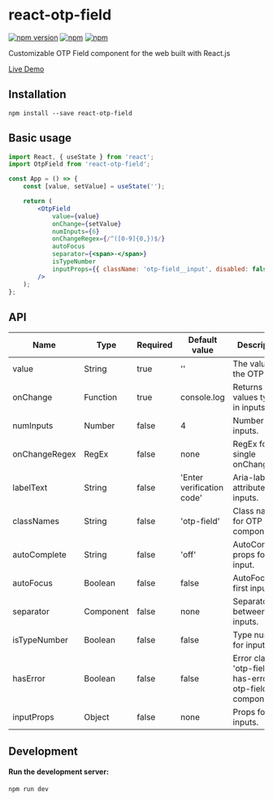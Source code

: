 # react-otp-field

[![npm version](https://img.shields.io/npm/v/react-otp-field)](https://www.npmjs.com/package/react-otp-field) [![npm](https://img.shields.io/npm/l/react-otp-field)](https://github.com/coded-bear/react-otp-field/blob/main/LICENSE) [![npm](https://img.shields.io/bundlephobia/minzip/react-otp-field)](https://www.npmjs.com/package/react-otp-field)

Customizable OTP Field component for the web built with React.js

[Live Demo](https://coded-bear.github.io/react-otp-field/)

## Installation

```
npm install --save react-otp-field
```

## Basic usage

```jsx
import React, { useState } from 'react';
import OtpField from 'react-otp-field';

const App = () => {
    const [value, setValue] = useState('');

    return (
        <OtpField
            value={value}
            onChange={setValue}
            numInputs={6}
            onChangeRegex={/^([0-9]{0,})$/}
            autoFocus
            separator={<span>-</span>}
            isTypeNumber
            inputProps={{ className: 'otp-field__input', disabled: false }}
        />
    );
};
```

## API

<table>
    <thead>
        <tr>
            <th>Name</th>
            <th>Type</th>
            <th>Required</th>
            <th>Default value</th>
            <th>Description</th>
        </tr>
    </thead>
    <tbody>
        <tr>
            <td>value</td>
            <td>String</td>
            <td>true</td>
            <td>''</td>
            <td>The value of the OTP Field.</td>
        </tr>
        <tr>
            <td>onChange</td>
            <td>Function</td>
            <td>true</td>
            <td>console.log</td>
            <td>Returns OTP values typed in inputs.</td>
        </tr>
        <tr>
            <td>numInputs</td>
            <td>Number</td>
            <td>false</td>
            <td>4</td>
            <td>Number of inputs.</td>
        </tr>
        <tr>
            <td>onChangeRegex</td>
            <td>RegEx</td>
            <td>false</td>
            <td>none</td>
            <td>RegEx for single onChange.</td>
        </tr>
        <tr>
            <td>labelText</td>
            <td>String</td>
            <td>false</td>
            <td>'Enter verification code'</td>
            <td>Aria-label attribute for inputs.</td>
        </tr>
        <tr>
            <td>classNames</td>
            <td>String</td>
            <td>false</td>
            <td>'otp-field'</td>
            <td>Class names for OTP Field component.</td>
        </tr>
        <tr>
            <td>autoComplete</td>
            <td>String</td>
            <td>false</td>
            <td>'off'</td>
            <td>AutoComplete props for first input.</td>
        </tr>
        <tr>
            <td>autoFocus</td>
            <td>Boolean</td>
            <td>false</td>
            <td>false</td>
            <td>AutoFocus on first input.</td>
        </tr>
        <tr>
            <td>separator</td>
            <td>Component</td>
            <td>false</td>
            <td>none</td>
            <td>Separator between inputs.</td>
        </tr>
        <tr>
            <td>isTypeNumber</td>
            <td>Boolean</td>
            <td>false</td>
            <td>false</td>
            <td>Type number for inputs.</td>
        </tr>
        <tr>
            <td>hasError</td>
            <td>Boolean</td>
            <td>false</td>
            <td>false</td>
            <td>Error class 'otp-field--has-error' for otp-field component.</td>
        </tr>
        <tr>
            <td>inputProps</td>
            <td>Object</td>
            <td>false</td>
            <td>none</td>
            <td>Props for inputs.</td>
        </tr>
    </tbody>
</table>

## Development

#### Run the development server:

```
npm run dev
```
